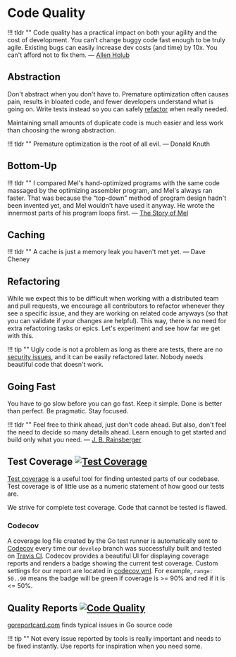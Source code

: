 # Code Quality

!!! tldr ""
    Code quality has a practical impact on both your agility and the cost of development. 
    You can’t change buggy code fast enough to be truly agile. Existing bugs can easily 
    increase dev costs (and time) by 10x. You can't afford not to fix them.
    — [Allen Holub](https://twitter.com/allenholub/status/1073738216140791808)

## Abstraction ##

Don't abstract when you don't have to. Premature optimization often causes pain,
results in bloated code, and fewer developers understand what is going on.
Write tests instead so you can safely [refactor](https://martinfowler.com/bliki/DefinitionOfRefactoring.html) when really needed.

Maintaining small amounts of duplicate code is much easier and less work than choosing the wrong abstraction.

!!! tldr ""
    Premature optimization is the root of all evil. — Donald Knuth

## Bottom-Up ##

!!! tldr ""
    I compared Mel's hand-optimized programs with the same code massaged by the optimizing assembler program, and Mel's always ran faster.
    That was because the “top-down” method of program design hadn't been invented yet, and Mel wouldn't have used it anyway. 
    He wrote the innermost parts of his program loops first. — [The Story of Mel](http://www.catb.org/jargon/html/story-of-mel.html)

## Caching ##

!!! tldr ""
    A cache is just a memory leak you haven't met yet. — Dave Cheney

## Refactoring ##

While we expect this to be difficult when working with a distributed team and pull requests, 
we encourage all contributors to refactor whenever they see a specific issue, and they are working 
on related code anyways (so that you can validate if your changes are helpful). 
This way, there is no need for extra refactoring tasks or epics. Let's experiment and see how far we get with this.

!!! tip ""
    Ugly code is not a problem as long as there are tests, 
    there are no [security issues](../security-policy.md), and it can be easily refactored later. 
    Nobody needs beautiful code that doesn't work.

## Going Fast ##

You have to go slow before you can go fast. Keep it simple. Done is better than perfect. Be pragmatic. Stay focused.

!!! tldr ""
    Feel free to think ahead, just don't code ahead. But also, don't feel the need to decide so many 
    details ahead. Learn enough to get started and build only what you need.
    — [J. B. Rainsberger](https://twitter.com/jbrains/status/1064212803542818816)

## Test Coverage [![Test Coverage](https://codecov.io/gh/photoprism/photoprism/branch/develop/graph/badge.svg)][codecov] ##

[Test coverage](https://martinfowler.com/bliki/TestCoverage.html) is a useful tool for finding untested parts of our codebase. Test coverage is of little use as a numeric statement of how good our tests are.

We strive for complete test coverage. Code that cannot be tested is flawed.

### Codecov ###

A coverage log file created by the Go test runner is automatically sent to [Codecov][codecov] every time our `develop` branch was successfully built and tested on [Travis CI](https://travis-ci.org/photoprism/photoprism). Codecov provides a beautiful UI for displaying coverage reports and renders a badge showing the current test coverage. Custom settings for our report are located in [codecov.yml](https://github.com/photoprism/photoprism/blob/develop/codecov.yml). For example, `range: 50..90` means the badge will be green if coverage is >= 90% and red if it is <= 50%.

## Quality Reports [![Code Quality](https://goreportcard.com/badge/github.com/photoprism/photoprism)][goreport] ##

[goreportcard.com][goreport] finds typical issues in Go source code

!!! tip ""
    Not every issue reported by tools is really important and needs to be fixed instantly. Use reports for inspiration when you need some.

[goreport]: https://goreportcard.com/report/github.com/photoprism/photoprism
[codacy]: https://www.codacy.com/project/lastzero/photoprism/dashboard
[codecov]: https://codecov.io/gh/photoprism/photoprism
